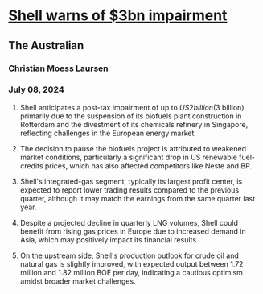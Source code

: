 # [Shell warns of $3bn impairment](https://advance.lexis.com/api/document?collection=news&id=urn:contentItem:6CF3-8WD1-F0JP-W05C-00000-00&context=1519360)
## The Australian
### Christian Moess Laursen
### July 08, 2024

1. Shell anticipates a post-tax impairment of up to $US2 billion ($3 billion) primarily due to the suspension of its biofuels plant construction in Rotterdam and the divestment of its chemicals refinery in Singapore, reflecting challenges in the European energy market.

2. The decision to pause the biofuels project is attributed to weakened market conditions, particularly a significant drop in US renewable fuel-credits prices, which has also affected competitors like Neste and BP.

3. Shell's integrated-gas segment, typically its largest profit center, is expected to report lower trading results compared to the previous quarter, although it may match the earnings from the same quarter last year.

4. Despite a projected decline in quarterly LNG volumes, Shell could benefit from rising gas prices in Europe due to increased demand in Asia, which may positively impact its financial results.

5. On the upstream side, Shell's production outlook for crude oil and natural gas is slightly improved, with expected output between 1.72 million and 1.82 million BOE per day, indicating a cautious optimism amidst broader market challenges.